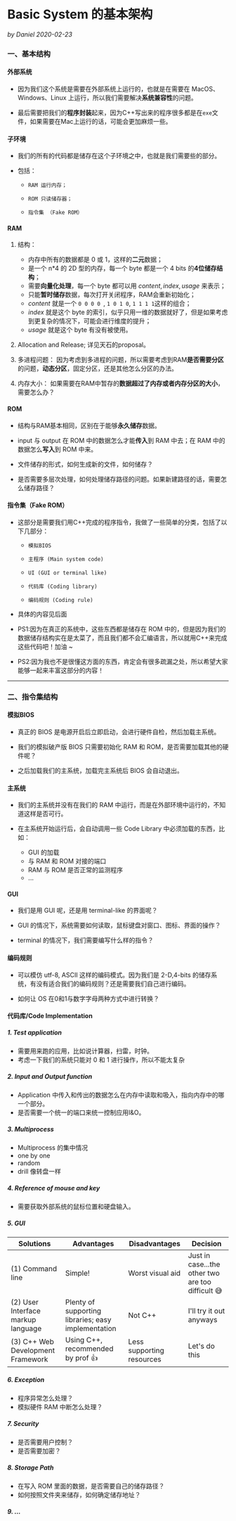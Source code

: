 # Basic System 的基本架构
*by Daniel 2020-02-23*




### 一、基本结构
#### 外部系统
* 因为我们这个系统是需要在外部系统上运行的，也就是在需要在 MacOS、Windows、Linux 上运行，所以我们需要解决**系统兼容性**的问题。

* 最后需要把我们的**程序封装**起来，因为C++写出来的程序很多都是在`exe`文件，如果需要在Mac上运行的话，可能会更加麻烦一些。

#### 子环境
*  我们的所有的代码都是储存在这个子环境之中，也就是我们需要些的部分。

*  包括：
    *     RAM 运行内存；
    *     ROM 只读储存器；
    *     指令集 （Fake ROM）

#### RAM
1. 结构：
    * 内存中所有的数据都是 0 或 1，这样的**二元**数据；
    * 是一个 n*4 的 2D 型的内存，每一个 byte 都是一个 4 bits 的**4位储存结构**；
    * 需要**向量化处理**，每一个 byte 都可以用 ${content, index, usage}$ 来表示；
    * 只能**暂时储存**数据，每次打开关闭程序，RAM会重新初始化；
    * $content$ 就是一个 `0 0 0 0 `, `1 0 1 0`, `1 1 1 1`这样的组合；
    * $index$ 就是这个 byte 的索引，似乎只用一维的数据就好了，但是如果考虑到更复杂的情况下，可能会进行维度的提升；
    * $usage$ 就是这个 byte 有没有被使用。

2. Allocation and Release;
    详见天石的proposal。

3. 多进程问题：
    因为考虑到多进程的问题，所以需要考虑到RAM**是否需要分区**的问题，**动态分区**，固定分区，还是其他怎么分区的办法。

4. 内存大小：
    如果需要在RAM中暂存的**数据超过了内存或者内存分区的大小**，需要怎么办？

#### ROM
* 结构与RAM基本相同，区别在于能够**永久储存**数据。

* input 与 output 在 ROM 中的数据怎么才能**传入**到 RAM 中去；在 RAM 中的数据怎么**写入**到 ROM 中来。

* 文件储存的形式，如何生成新的文件，如何储存？

* 是否需要多层次处理，如何处理储存路径的问题。如果新建路径的话，需要怎么储存路径？

#### 指令集（Fake ROM）
* 这部分是需要我们用C++完成的程序指令，我做了一些简单的分类，包括了以下几部分：
    *     模拟BIOS
    *     主程序 (Main system code)
    *     UI (GUI or terminal like)
    *     代码库 (Coding library)
    *     编码规则 (Coding rule)

* 具体的内容见后面

* PS1:因为在真正的系统中，这些东西都是储存在 ROM 中的，但是因为我们的数据储存结构实在是太菜了，而且我们都不会汇编语言，所以就用C++来完成这些代码吧！加油 ~

* PS2:因为我也不是很懂这方面的东西，肯定会有很多疏漏之处，所以希望大家能够一起来丰富这部分的内容！





-------




### 二、指令集结构

#### 模拟BIOS
* 真正的 BIOS 是电源开启后立即启动，会进行硬件自检，然后加载主系统。

* 我们的模拟破产版 BIOS 只需要初始化 RAM 和 ROM，是否需要加载其他的硬件呢？

* 之后加载我们的主系统，加载完主系统后 BIOS 会自动退出。

#### 主系统
* 我们的主系统并没有在我们的 RAM 中运行，而是在外部环境中运行的，不知道这样是否可行。

* 在主系统开始运行后，会自动调用一些 Code Library 中必须加载的东西，比如：
    * GUI 的加载
    * 与 RAM 和 ROM 对接的端口
    * RAM 与 ROM 是否正常的监测程序
    * ...

#### GUI
* 我们是用 GUI 呢，还是用 terminal-like 的界面呢？

* GUI 的情况下，系统需要如何读取，鼠标键盘对窗口、图标、界面的操作？

* terminal 的情况下，我们需要编写什么样的指令？

#### 编码规则
* 可以模仿 utf-8, ASCII 这样的编码模式。因为我们是 2-D,4-bits 的储存系统，有没有适合我们的编码规则？还是需要我们自己进行编码。

* 如何让 OS 在0和1与数字字母两种方式中进行转换？

#### 代码库/Code Implementation
##### 1. Test application
* 需要用来跑的应用，比如说计算器，扫雷，时钟。
* 考虑一下我们的系统只能对 0 和 1 进行操作，所以不能太复杂

##### 2. Input and Output function
* Application 中传入和传出的数据怎么在内存中读取和吸入，指向内存中的哪一个部分。
* 是否需要一个统一的端口来统一控制应用I&O。

##### 3. Multiprocess
* Multiprocess 的集中情况
* one by one
* random
* drill 像转盘一样

##### 4. Reference of mouse and key
* 需要获取外部系统的鼠标位置和硬盘输入。

##### 5. GUI
Solutions    | Advantages | Disadvantages | Decision
------------ | ---------- | ------------- | --------
(1) Command line | Simple!  | Worst visual aid | Just in case...the other two are too difficult :sweat_smile:
(2) User Interface markup language | Plenty of supporting libraries; easy implementation | Not C++ | I'll try it out anyways
(3) C++ Web Development Framework  | Using C++, recommended by prof :+1: | Less supporting resources | Let's do this



##### 6. Exception
* 程序异常怎么处理？
* 模拟硬件 RAM 中断怎么处理？

##### 7. Security
* 是否需要用户控制？
* 是否需要加密？

##### 8. Storage Path
* 在写入 ROM 里面的数据，是否需要自己的储存路径？
* 如何按照文件夹来储存，如何确定储存地址？

##### 9. ...

#####
